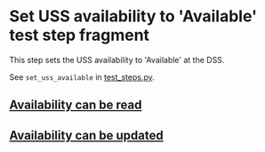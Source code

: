 # Set USS availability to 'Available' test step fragment

This step sets the USS availability to 'Available' at the DSS.

See `set_uss_available` in [test_steps.py](test_steps.py).

## [Availability can be read](./dss/fragments/availability/read.md)

## [Availability can be updated](./dss/fragments/availability/update.md)
